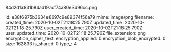 84d2d1a831b84ad19acf74a80e3d96cc.png

id: e38f6975b3634e8697c9e89374f56a79
mime: image/png
filename: 
created_time: 2020-10-02T21:18:25.790Z
updated_time: 2020-10-02T21:18:25.790Z
user_created_time: 2020-10-02T21:18:25.790Z
user_updated_time: 2020-10-02T21:18:25.790Z
file_extension: png
encryption_cipher_text: 
encryption_applied: 0
encryption_blob_encrypted: 0
size: 162833
is_shared: 0
type_: 4